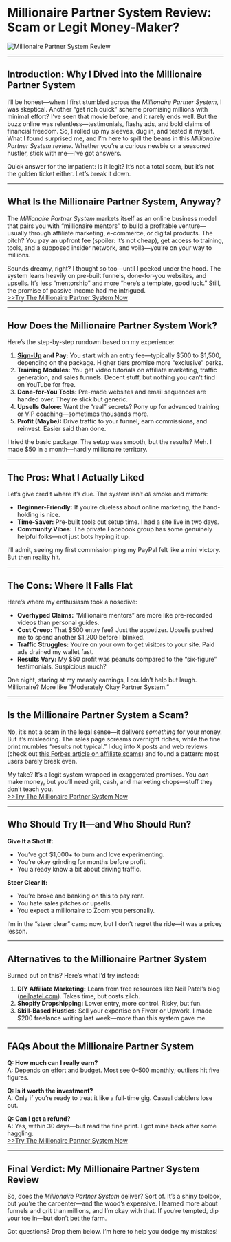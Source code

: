 # Millionaire Partner System Review: Scam or Legit Money-Maker?

![Millionaire Partner System Review](https://encrypted-tbn0.gstatic.com/images?q=tbn:ANd9GcSwYivK6Wv53aqGGOSVQUIcpBmk7WeM-ovzNfjI78o5IqYnGTA_CFYxEU5k&s=10)

---

## Introduction: Why I Dived into the Millionaire Partner System

I’ll be honest—when I first stumbled across the *Millionaire Partner System*, I was skeptical. Another “get rich quick” scheme promising millions with minimal effort? I’ve seen that movie before, and it rarely ends well. But the buzz online was relentless—testimonials, flashy ads, and bold claims of financial freedom. So, I rolled up my sleeves, dug in, and tested it myself. What I found surprised me, and I’m here to spill the beans in this *Millionaire Partner System review*. Whether you’re a curious newbie or a seasoned hustler, stick with me—I’ve got answers.

Quick answer for the impatient: Is it legit? It’s not a total scam, but it’s not the golden ticket either. Let’s break it down.

---

## What Is the Millionaire Partner System, Anyway?

The *Millionaire Partner System* markets itself as an online business model that pairs you with “millionaire mentors” to build a profitable venture—usually through affiliate marketing, e-commerce, or digital products. The pitch? You pay an upfront fee (spoiler: it’s not cheap), get access to training, tools, and a supposed insider network, and voilà—you’re on your way to millions.

Sounds dreamy, right? I thought so too—until I peeked under the hood. The system leans heavily on pre-built funnels, done-for-you websites, and upsells. It’s less “mentorship” and more “here’s a template, good luck.” Still, the promise of passive income had me intrigued. <br>
[>>Try The Millionaire Partner System Now](https://millionairepartnership.com/webclass-d24#aff=KelexBawz)

---

## How Does the Millionaire Partner System Work?

Here’s the step-by-step rundown based on my experience:

1. **[Sign-Up](https://millionairepartnership.com/webclass-d24#aff=KelexBawz) and Pay:** You start with an entry fee—typically $500 to $1,500, depending on the package. Higher tiers promise more “exclusive” perks.
2. **Training Modules:** You get video tutorials on affiliate marketing, traffic generation, and sales funnels. Decent stuff, but nothing you can’t find on YouTube for free.
3. **Done-for-You Tools:** Pre-made websites and email sequences are handed over. They’re slick but generic.
4. **Upsells Galore:** Want the “real” secrets? Pony up for advanced training or VIP coaching—sometimes thousands more.
5. **Profit (Maybe):** Drive traffic to your funnel, earn commissions, and reinvest. Easier said than done.

I tried the basic package. The setup was smooth, but the results? Meh. I made $50 in a month—hardly millionaire territory.

---

## The Pros: What I Actually Liked

Let’s give credit where it’s due. The system isn’t *all* smoke and mirrors:

- **Beginner-Friendly:** If you’re clueless about online marketing, the hand-holding is nice.
- **Time-Saver:** Pre-built tools cut setup time. I had a site live in two days.
- **Community Vibes:** The private Facebook group has some genuinely helpful folks—not just bots hyping it up.

I’ll admit, seeing my first commission ping my PayPal felt like a mini victory. But then reality hit.

---

## The Cons: Where It Falls Flat

Here’s where my enthusiasm took a nosedive:

- **Overhyped Claims:** “Millionaire mentors” are more like pre-recorded videos than personal guides.
- **Cost Creep:** That $500 entry fee? Just the appetizer. Upsells pushed me to spend another $1,200 before I blinked.
- **Traffic Struggles:** You’re on your own to get visitors to your site. Paid ads drained my wallet fast.
- **Results Vary:** My $50 profit was peanuts compared to the “six-figure” testimonials. Suspicious much?

One night, staring at my measly earnings, I couldn’t help but laugh. Millionaire? More like “Moderately Okay Partner System.”

---

## Is the Millionaire Partner System a Scam?

No, it’s not a scam in the legal sense—it delivers *something* for your money. But it’s misleading. The sales page screams overnight riches, while the fine print mumbles “results not typical.” I dug into X posts and web reviews (check out [this Forbes article on affiliate scams](https://www.forbes.com)) and found a pattern: most users barely break even.

My take? It’s a legit system wrapped in exaggerated promises. You *can* make money, but you’ll need grit, cash, and marketing chops—stuff they don’t teach you. <br>
[>>Try The Millionaire Partner System Now](https://millionairepartnership.com/webclass-d24#aff=KelexBawz)

---

## Who Should Try It—and Who Should Run?

**Give It a Shot If:**
- You’ve got $1,000+ to burn and love experimenting.
- You’re okay grinding for months before profit.
- You already know a bit about driving traffic.

**Steer Clear If:**
- You’re broke and banking on this to pay rent.
- You hate sales pitches or upsells.
- You expect a millionaire to Zoom you personally.

I’m in the “steer clear” camp now, but I don’t regret the ride—it was a pricey lesson.

---

## Alternatives to the Millionaire Partner System

Burned out on this? Here’s what I’d try instead:

1. **DIY Affiliate Marketing:** Learn from free resources like Neil Patel’s blog ([neilpatel.com](https://neilpatel.com)). Takes time, but costs zilch.
2. **Shopify Dropshipping:** Lower entry, more control. Risky, but fun.
3. **Skill-Based Hustles:** Sell your expertise on Fiverr or Upwork. I made $200 freelance writing last week—more than this system gave me.

---

## FAQs About the Millionaire Partner System

**Q: How much can I really earn?**  
A: Depends on effort and budget. Most see $0–$500 monthly; outliers hit five figures.

**Q: Is it worth the investment?**  
A: Only if you’re ready to treat it like a full-time gig. Casual dabblers lose out.

**Q: Can I get a refund?**  
A: Yes, within 30 days—but read the fine print. I got mine back after some haggling. <br>
[>>Try The Millionaire Partner System Now](https://millionairepartnership.com/webclass-d24#aff=KelexBawz)

---

## Final Verdict: My Millionaire Partner System Review

So, does the *Millionaire Partner System* deliver? Sort of. It’s a shiny toolbox, but you’re the carpenter—and the wood’s expensive. I learned more about funnels and grit than millions, and I’m okay with that. If you’re tempted, dip your toe in—but don’t bet the farm.

Got questions? Drop them below. I’m here to help you dodge my mistakes!
